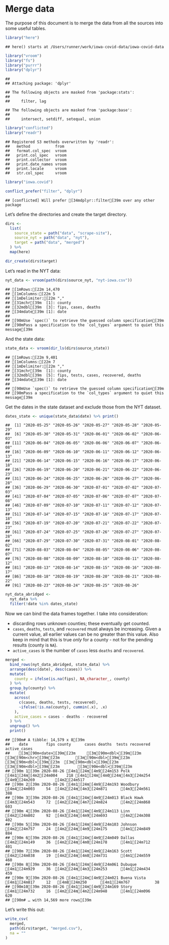 Merge data
================

The purpose of this document is to merge the data from all the sources
into some useful tables.

``` r
library("here")
```

    ## here() starts at /Users/runner/work/iowa-covid-data/iowa-covid-data

``` r
library("vroom")
library("fs")
library("purrr")
library("dplyr")
```

    ## 
    ## Attaching package: 'dplyr'

    ## The following objects are masked from 'package:stats':
    ## 
    ##     filter, lag

    ## The following objects are masked from 'package:base':
    ## 
    ##     intersect, setdiff, setequal, union

``` r
library("conflicted")
library("readr")
```

    ## Registered S3 methods overwritten by 'readr':
    ##   method           from 
    ##   format.col_spec  vroom
    ##   print.col_spec   vroom
    ##   print.collector  vroom
    ##   print.date_names vroom
    ##   print.locale     vroom
    ##   str.col_spec     vroom

``` r
library("iowa.covid")

conflict_prefer("filter", "dplyr")
```

    ## [conflicted] Will prefer [34mdplyr::filter[39m over any other package

Let’s define the directories and create the target directory.

``` r
dirs <- 
  list(
    source_state = path("data", "scrape-site"),
    source_nyt = path("data", "nyt"),
    target = path("data", "merged")  
  ) %>%
  map(here)

dir_create(dirs$target)
```

Let’s read in the NYT data:

``` r
nyt_data <- vroom(path(dirs$source_nyt, "nyt-iowa.csv"))
```

    ## [1mRows:[22m 14,470
    ## [1mColumns:[22m 5
    ## [1mDelimiter:[22m ","
    ## [31mchr[39m  [1]: county
    ## [32mdbl[39m  [3]: fips, cases, deaths
    ## [34mdate[39m [1]: date
    ## 
    ## [90mUse `spec()` to retrieve the guessed column specification[39m
    ## [90mPass a specification to the `col_types` argument to quiet this message[39m

And the state data:

``` r
state_data <- vroom(dir_ls(dirs$source_state))
```

    ## [1mRows:[22m 9,401
    ## [1mColumns:[22m 7
    ## [1mDelimiter:[22m ","
    ## [31mchr[39m  [1]: county
    ## [32mdbl[39m  [5]: fips, tests, cases, recovered, deaths
    ## [34mdate[39m [1]: date
    ## 
    ## [90mUse `spec()` to retrieve the guessed column specification[39m
    ## [90mPass a specification to the `col_types` argument to quiet this message[39m

Get the dates in the state dataset and exclude those from the NYT
dataset.

``` r
dates_state <- unique(state_data$date) %>% print() 
```

    ##  [1] "2020-05-25" "2020-05-26" "2020-05-27" "2020-05-28" "2020-05-29"
    ##  [6] "2020-05-30" "2020-05-31" "2020-06-01" "2020-06-02" "2020-06-03"
    ## [11] "2020-06-04" "2020-06-05" "2020-06-06" "2020-06-07" "2020-06-08"
    ## [16] "2020-06-09" "2020-06-10" "2020-06-11" "2020-06-12" "2020-06-13"
    ## [21] "2020-06-14" "2020-06-15" "2020-06-16" "2020-06-17" "2020-06-18"
    ## [26] "2020-06-19" "2020-06-20" "2020-06-21" "2020-06-22" "2020-06-23"
    ## [31] "2020-06-24" "2020-06-25" "2020-06-26" "2020-06-27" "2020-06-28"
    ## [36] "2020-06-29" "2020-06-30" "2020-07-01" "2020-07-02" "2020-07-03"
    ## [41] "2020-07-04" "2020-07-05" "2020-07-06" "2020-07-07" "2020-07-08"
    ## [46] "2020-07-09" "2020-07-10" "2020-07-11" "2020-07-12" "2020-07-13"
    ## [51] "2020-07-14" "2020-07-15" "2020-07-16" "2020-07-17" "2020-07-18"
    ## [56] "2020-07-19" "2020-07-20" "2020-07-21" "2020-07-22" "2020-07-23"
    ## [61] "2020-07-24" "2020-07-25" "2020-07-26" "2020-07-27" "2020-07-28"
    ## [66] "2020-07-29" "2020-07-30" "2020-07-31" "2020-08-01" "2020-08-02"
    ## [71] "2020-08-03" "2020-08-04" "2020-08-05" "2020-08-06" "2020-08-07"
    ## [76] "2020-08-08" "2020-08-09" "2020-08-10" "2020-08-11" "2020-08-12"
    ## [81] "2020-08-13" "2020-08-14" "2020-08-15" "2020-08-16" "2020-08-17"
    ## [86] "2020-08-18" "2020-08-19" "2020-08-20" "2020-08-21" "2020-08-22"
    ## [91] "2020-08-23" "2020-08-24" "2020-08-25" "2020-08-26"

``` r
nyt_data_abridged <- 
  nyt_data %>%
  filter(!date %in% dates_state)
```

Now we can bind the data frames together. I take into consideration:

  - discarding rows unknown counties; these eventually get counted.
  - `cases`, `deaths`, `tests`, and `recovered` must always be
    increasing. Given a current value, all earlier values can be no
    greater than this value. Also keep in mind that this is true *only*
    for a county - not for the pending results (county is `NA`).
  - `active_cases` is the number of `cases` less `deaths` and
    `recovered`.

<!-- end list -->

``` r
merged <- 
  bind_rows(nyt_data_abridged, state_data) %>%
  arrange(desc(date), desc(cases)) %>%
  mutate(
    county = ifelse(is.na(fips), NA_character_, county)
  ) %>%
  group_by(county) %>%
  mutate(
    across(
      c(cases, deaths, tests, recovered),
      ~ifelse(!is.na(county), cummin(.x), .x)
    ),
    active_cases = cases - deaths - recovered
  ) %>%
  ungroup() %>%
  print()
```

    ## [90m# A tibble: 14,579 x 8[39m
    ##    date        fips county      cases deaths  tests recovered active_cases
    ##    [3m[90m<date>[39m[23m     [3m[90m<dbl>[39m[23m [3m[90m<chr>[39m[23m       [3m[90m<dbl>[39m[23m  [3m[90m<dbl>[39m[23m  [3m[90m<dbl>[39m[23m     [3m[90m<dbl>[39m[23m        [3m[90m<dbl>[39m[23m
    ## [90m 1[39m 2020-08-26 [4m1[24m[4m9[24m153 Polk        [4m1[24m[4m2[24m004    218 [4m1[24m[4m0[24m[4m3[24m254      [4m9[24m269         [4m2[24m517
    ## [90m 2[39m 2020-08-26 [4m1[24m[4m9[24m193 Woodbury     [4m4[24m003     54  [4m2[24m[4m3[24m871      [4m3[24m561          388
    ## [90m 3[39m 2020-08-26 [4m1[24m[4m9[24m013 Black Hawk   [4m3[24m543     72  [4m2[24m[4m7[24m824      [4m2[24m868          603
    ## [90m 4[39m 2020-08-26 [4m1[24m[4m9[24m113 Linn         [4m2[24m802     92  [4m3[24m[4m9[24m693      [4m2[24m308          402
    ## [90m 5[39m 2020-08-26 [4m1[24m[4m9[24m103 Johnson      [4m2[24m757     24  [4m2[24m[4m9[24m175      [4m1[24m849          884
    ## [90m 6[39m 2020-08-26 [4m1[24m[4m9[24m049 Dallas       [4m2[24m149     36  [4m2[24m[4m0[24m178      [4m1[24m712          401
    ## [90m 7[39m 2020-08-26 [4m1[24m[4m9[24m163 Scott        [4m2[24m038     19  [4m2[24m[4m8[24m731      [4m1[24m559          460
    ## [90m 8[39m 2020-08-26 [4m1[24m[4m9[24m061 Dubuque      [4m1[24m929     36  [4m2[24m[4m3[24m253      [4m1[24m434          459
    ## [90m 9[39m 2020-08-26 [4m1[24m[4m9[24m021 Buena Vista  [4m1[24m817     12   [4m8[24m250      [4m1[24m767           38
    ## [90m10[39m 2020-08-26 [4m1[24m[4m9[24m169 Story        [4m1[24m732     16  [4m2[24m[4m2[24m948      [4m1[24m096          620
    ## [90m# … with 14,569 more rows[39m

Let’s write this out:

``` r
write_csv(
  merged,
  path(dirs$target, "merged.csv"),
  na = ""
)
```
